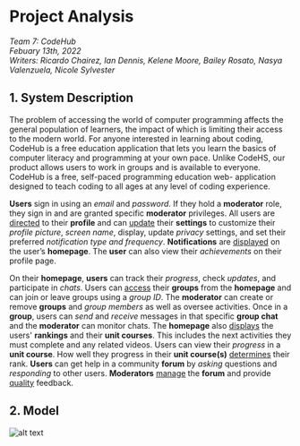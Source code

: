 # Project Analysis

_Team 7: CodeHub\
Febuary 13th, 2022\
Writers: Ricardo Chairez, Ian Dennis, Kelene Moore, Bailey Rosato, Nasya Valenzuela, Nicole Sylvester_

## 1. System Description
The problem of accessing the world of computer programming affects the general population of learners, the impact of which is limiting their access to the modern world. For anyone interested in learning about coding, CodeHub is a free education application that lets you learn the basics of computer literacy and programming at your own pace. Unlike CodeHS, our product allows users to work in groups and is available to everyone. CodeHub is a free, self-paced programming education web- application designed to teach coding to all ages at any level of coding experience. 

**Users** sign in using an *email* and *password*. If they hold a **moderator** role, they sign in and are granted specific **moderator** privileges. All users are <ins>directed</ins> to their **profile** and can <ins>update</ins> their **settings** to customize their *profile picture*, *screen name*, display, update *privacy* settings, and set their preferred *notification type and frequency*. **Notifications** are <ins>displayed</ins> on the user’s **homepage**. The **user** can also view their *achievements* on their profile page.

On their **homepage**, **users** can track their *progress*, check *updates*, and participate in *chats*. Users can <ins>access</ins> their **groups** from the **homepage** and can join or leave groups using a *group ID*. The **moderator** can create or remove **groups** and *group members* as well as oversee activities. Once in a **group**, users can *send* and *receive* messages in that specific **group chat** and the **moderator** can monitor chats. The **homepage** also <ins>displays</ins> the users' **rankings** and their **unit courses**. This includes the next activities they must complete and any related videos. Users can view their *progress* in a **unit course**. How well they progress in their **unit course(s)** <ins>determines</ins> their rank. **Users** can get help in a community **forum** by *asking* questions and *responding* to other users. **Moderators** <ins>manage</ins> the **forum** and provide <ins>quality</ins> feedback. 

## 2. Model
![alt text](https://github.com/ind9-nau/CS386-Learn_Coding/blob/main/Project%20Analysis/Analysis%20Model.drawio.png)


